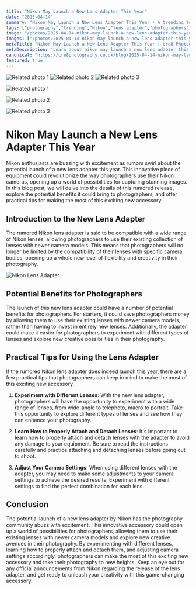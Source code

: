 ```yaml
---
title: "Nikon May Launch a New Lens Adapter This Year"
date: "2025-04-14"
summary: "Nikon May Launch a New Lens Adapter This Year - A trending topic in photography."
tags: ["photography","trending","Nikon","lens adapter","photographers","new accessory","camera models","lenses","creative possibilities","camera settings","official announcements","photography community"]
image: "/photos/2025-04-14-nikon-may-launch-a-new-lens-adapter-this-year-1.jpg"
images: ["/photos/2025-04-14-nikon-may-launch-a-new-lens-adapter-this-year-1.jpg","/photos/2025-04-14-nikon-may-launch-a-new-lens-adapter-this-year-2.jpg","/photos/2025-04-14-nikon-may-launch-a-new-lens-adapter-this-year-3.jpg"]
metaTitle: "Nikon May Launch a New Lens Adapter This Year | cre8 Photography"
metaDescription: "Learn about nikon may launch a new lens adapter this year in photography with practical tips and insights."
canonical: "https://cre8photography.co.uk/blog/2025-04-14-nikon-may-launch-a-new-lens-adapter-this-year"
featured: true
---
```


<!-- Gallery as HTML -->

<div class="grid grid-cols-1 sm:grid-cols-2 md:grid-cols-3 gap-4">
  <img src="/photos/2025-04-14-nikon-may-launch-a-new-lens-adapter-this-year-1.jpg" alt="Related photo 1" class="w-full rounded-lg" />
<img src="/photos/2025-04-14-nikon-may-launch-a-new-lens-adapter-this-year-2.jpg" alt="Related photo 2" class="w-full rounded-lg" />
<img src="/photos/2025-04-14-nikon-may-launch-a-new-lens-adapter-this-year-3.jpg" alt="Related photo 3" class="w-full rounded-lg" />
</div>


<!-- Gallery as Markdown -->
![Related photo 1](/photos/2025-04-14-nikon-may-launch-a-new-lens-adapter-this-year-1.jpg)


![Related photo 2](/photos/2025-04-14-nikon-may-launch-a-new-lens-adapter-this-year-2.jpg)


![Related photo 3](/photos/2025-04-14-nikon-may-launch-a-new-lens-adapter-this-year-3.jpg)



# Nikon May Launch a New Lens Adapter This Year

Nikon enthusiasts are buzzing with excitement as rumors swirl about the potential launch of a new lens adapter this year. This innovative piece of equipment could revolutionize the way photographers use their Nikon cameras, opening up a world of possibilities for capturing stunning images. In this blog post, we will delve into the details of this rumored release, explore the potential benefits it could bring to photographers, and offer practical tips for making the most of this exciting new accessory.

## Introduction to the New Lens Adapter

The rumored Nikon lens adapter is said to be compatible with a wide range of Nikon lenses, allowing photographers to use their existing collection of lenses with newer camera models. This means that photographers will no longer be limited by the compatibility of their lenses with specific camera bodies, opening up a whole new level of flexibility and creativity in their photography.

![Nikon Lens Adapter](/path/to/image)

## Potential Benefits for Photographers

The launch of this new lens adapter could have a number of potential benefits for photographers. For starters, it could save photographers money by allowing them to use their existing lenses with newer camera models, rather than having to invest in entirely new lenses. Additionally, the adapter could make it easier for photographers to experiment with different types of lenses and explore new creative possibilities in their photography.

## Practical Tips for Using the Lens Adapter

If the rumored Nikon lens adapter does indeed launch this year, there are a few practical tips that photographers can keep in mind to make the most of this exciting new accessory. 

1. **Experiment with Different Lenses**: With the new lens adapter, photographers will have the opportunity to experiment with a wide range of lenses, from wide-angle to telephoto, macro to portrait. Take this opportunity to explore different types of lenses and see how they can enhance your photography.

2. **Learn How to Properly Attach and Detach Lenses**: It's important to learn how to properly attach and detach lenses with the adapter to avoid any damage to your equipment. Be sure to read the instructions carefully and practice attaching and detaching lenses before going out to shoot.

3. **Adjust Your Camera Settings**: When using different lenses with the adapter, you may need to make some adjustments to your camera settings to achieve the desired results. Experiment with different settings to find the perfect combination for each lens.

## Conclusion

The potential launch of a new lens adapter by Nikon has the photography community abuzz with excitement. This innovative accessory could open up a world of possibilities for photographers, allowing them to use their existing lenses with newer camera models and explore new creative avenues in their photography. By experimenting with different lenses, learning how to properly attach and detach them, and adjusting camera settings accordingly, photographers can make the most of this exciting new accessory and take their photography to new heights. Keep an eye out for any official announcements from Nikon regarding the release of the lens adapter, and get ready to unleash your creativity with this game-changing accessory.

